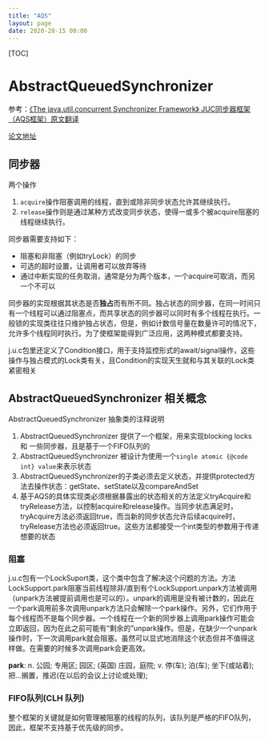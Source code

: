 ```yaml
---
title: "AQS"
layout: page
date: 2020-20-15 00:00
---
```


[TOC]

# AbstractQueuedSynchronizer

参考：<a href="https://www.cnblogs.com/dennyzhangdd/p/7218510.html">《The java.util.concurrent Synchronizer Framework》 JUC同步器框架（AQS框架）原文翻译</a>

<a href="http://gee.cs.oswego.edu/dl/papers/aqs.pdf">论文地址</a>

## 同步器

两个操作

1. `acquire`操作阻塞调用的线程，直到或除非同步状态允许其继续执行。
2. `release`操作则是通过某种方式改变同步状态，使得一或多个被acquire阻塞的线程继续执行。

同步器需要支持如下：

* 阻塞和非阻塞（例如tryLock）的同步
* 可选的超时设置，让调用者可以放弃等待
* 通过中断实现的任务取消，通常是分为两个版本，一个acquire可取消，而另一个不可以

同步器的实现根据其状态是否**独占**而有所不同。独占状态的同步器，在同一时间只有一个线程可以通过阻塞点，而共享状态的同步器可以同时有多个线程在执行。一般锁的实现类往往只维护独占状态，但是，例如计数信号量在数量许可的情况下，允许多个线程同时执行。为了使框架能得到广泛应用，这两种模式都要支持。

j.u.c包里还定义了Condition接口，用于支持监控形式的await/signal操作，这些操作与独占模式的Lock类有关，且Condition的实现天生就和与其关联的Lock类紧密相关

## AbstractQueuedSynchronizer 相关概念

AbstractQueuedSynchronizer 抽象类的注释说明

1. AbstractQueuedSynchronizer 提供了一个框架，用来实现blocking locks 和 一些同步器，且是基于一个FIFO队列的
2. AbstractQueuedSynchronizer 被设计为使用一个`single atomic {@code int} value`来表示状态
3. AbstractQueuedSynchronizer的子类必须去定义状态，并提供protected方法去操作状态：getState、setState以及compareAndSet
4. 基于AQS的具体实现类必须根据暴露出的状态相关的方法定义tryAcquire和tryRelease方法，以控制acquire和release操作。当同步状态满足时，tryAcquire方法必须返回true，而当新的同步状态允许后续acquire时，tryRelease方法也必须返回true。这些方法都接受一个int类型的参数用于传递想要的状态

### 阻塞

j.u.c包有一个LockSuport类，这个类中包含了解决这个问题的方法。方法LockSupport.park阻塞当前线程除非/直到有个LockSupport.unpark方法被调用（unpark方法被提前调用也是可以的）。unpark的调用是没有被计数的，因此在一个park调用前多次调用unpark方法只会解除一个park操作。另外，它们作用于每个线程而不是每个同步器。一个线程在一个新的同步器上调用park操作可能会立即返回，因为在此之前可能有“剩余的”unpark操作。但是，在缺少一个unpark操作时，下一次调用park就会阻塞。虽然可以显式地消除这个状态但并不值得这样做。在需要的时候多次调用park会更高效。

**park**: n. 公园; 专用区; 园区; (英国) 庄园，庭院; v. 停(车); 泊(车); 坐下(或站着); 把…搁置，推迟(在以后的会议上讨论或处理);

### FIFO队列(CLH 队列)

整个框架的关键就是如何管理被阻塞的线程的队列，该队列是严格的FIFO队列，因此，框架不支持基于优先级的同步。

